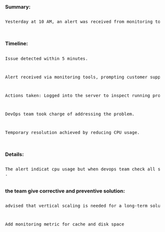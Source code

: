 <h3>Summary:</h3>
<pre>
<p>Yesterday at 10 AM, an alert was received from monitoring tools indicating "high CPU usage causing more background process launches" on web server 1. This persisted for 45 minutes, impacting server performance and potentially leading to downtime or delayed content delivery.</p>
</pre>
<h3>Timeline:</h3>
<pre>
<p>Issue detected within 5 minutes.</p>
<p>Alert received via monitoring tools, prompting customer support contact.</p>
<p>Actions taken: Logged into the server to inspect running processes and their resource usage for debugging.</p>
<p>DevOps team took charge of addressing the problem.</p>
<p>Temporary resolution achieved by reducing CPU usage.</p>
</pre>
<h3>Details:</h3>
<pre><p>The alert indicat cpu usage but when devops team check all stuff their found also ram and disk space for server, first the team search for cache files to reduce space of disk then their use “top” command to find usage of cpu and ram after that look at processes and check every process to kill it if no need
.</p></pre>
<h3>the team give corrective and preventive solution:</h3>
<pre><p>advised that vertical scaling is needed for a long-term solution.</p>
<p>Add monitoring metric for cache and disk space</p></pre>
